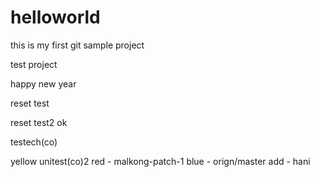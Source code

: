 helloworld
==========
this is my first git sample project

test project

happy new year

reset test

reset test2
ok

testech(co)

yellow
unitest(co)2
red - malkong-patch-1
blue - orign/master
add - hani
